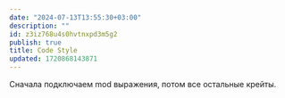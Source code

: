 ```yaml
---
date: "2024-07-13T13:55:30+03:00"
description: ""
id: z3iz768u4s0hvtnxpd3m5g2
publish: true
title: Code Style
updated: 1720868143871
---
```


Сначала подключаем mod выражения, потом все остальные крейты.